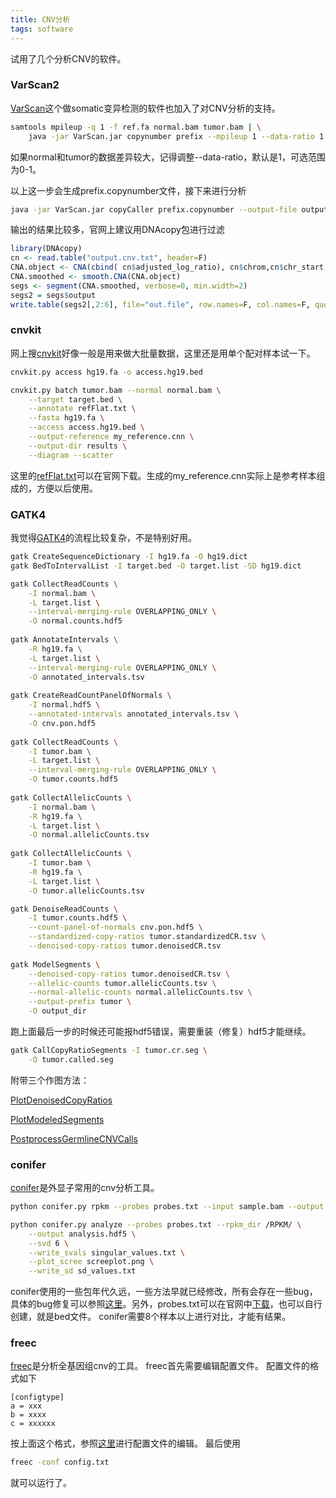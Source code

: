 ```yaml
---
title: CNV分析
tags: software
---
```


试用了几个分析CNV的软件。

### VarScan2
[VarScan](http://varscan.sourceforge.net/copy-number-calling.html)这个做somatic变异检测的软件也加入了对CNV分析的支持。

```bash
samtools mpileup -q 1 -f ref.fa normal.bam tumor.bam | \
	java -jar VarScan.jar copynumber prefix --mpileup 1 --data-ratio 1
```
如果normal和tumor的数据差异较大，记得调整--data-ratio，默认是1，可选范围为0-1。

以上这一步会生成prefix.copynumber文件，接下来进行分析
```bash
java -jar VarScan.jar copyCaller prefix.copynumber --output-file output.cnv.txt
```

输出的结果比较多，官网上建议用DNAcopy包进行过滤
```R
library(DNAcopy)
cn <- read.table("output.cnv.txt", header=F)
CNA.object <- CNA(cbind( cn$adjusted_log_ratio), cn$chrom,cn$chr_start, data.type="logratio", sampleid="tumor")
CNA.smoothed <- smooth.CNA(CNA.object)
segs <- segment(CNA.smoothed, verbose=0, min.width=2)
segs2 = segs$output
write.table(segs2[,2:6], file="out.file", row.names=F, col.names=F, quote=F, sep="\t")
```

### cnvkit
网上搜[cnvkit](https://cnvkit.readthedocs.io/en/stable/)好像一般是用来做大批量数据，这里还是用单个配对样本试一下。
```bash
cnvkit.py access hg19.fa -o access.hg19.bed

cnvkit.py batch tumor.bam --normal normal.bam \
	--target target.bed \
	--annotate refFlat.txt \
	--fasta hg19.fa \
	--access access.hg19.bed \
	--output-reference my_reference.cnn \
	--output-dir results \
	--diagram --scatter
```
这里的[refFlat.txt](http://hgdownload.soe.ucsc.edu/goldenPath/hg19/database/refFlat.txt.gz)可以在官网下载。生成的my_reference.cnn实际上是参考样本组成的，方便以后使用。


### GATK4
我觉得[GATK4](https://software.broadinstitute.org/gatk/best-practices/workflow?id=11147)的流程比较复杂，不是特别好用。
```bash
gatk CreateSequenceDictionary -I hg19.fa -O hg19.dict
gatk BedToIntervalList -I target.bed -O target.list -SD hg19.dict

gatk CollectReadCounts \
	-I normal.bam \
	-L target.list \
	--interval-merging-rule OVERLAPPING_ONLY \
	-O normal.counts.hdf5
	
gatk AnnotateIntervals \
	-R hg19.fa \
	-L target.list \
	--interval-merging-rule OVERLAPPING_ONLY \
	-O annotated_intervals.tsv
	
gatk CreateReadCountPanelOfNormals \
	-I normal.hdf5 \
	--annotated-intervals annotated_intervals.tsv \
	-O cnv.pon.hdf5
	
gatk CollectReadCounts \
	-I tumor.bam \
	-L target.list \
	--interval-merging-rule OVERLAPPING_ONLY \
	-O tumor.counts.hdf5
	
gatk CollectAllelicCounts \
	-I normal.bam \
	-R hg19.fa \
	-L target.list \
	-O normal.allelicCounts.tsv
	
gatk CollectAllelicCounts \
	-I tumor.bam \
	-R hg19.fa \
	-L target.list \
	-O tumor.allelicCounts.tsv

gatk DenoiseReadCounts \
	-I tumor.counts.hdf5 \
	--count-panel-of-normals cnv.pon.hdf5 \
	--standardized-copy-ratios tumor.standardizedCR.tsv \
	--denoised-copy-ratios tumor.denoisedCR.tsv
	
gatk ModelSegments \
	--denoised-copy-ratios tumor.denoisedCR.tsv \
	--allelic-counts tumor.allelicCounts.tsv \
	--normal-allelic-counts normal.allelicCounts.tsv \
	--output-prefix tumor \
	-O output_dir
```
跑上面最后一步的时候还可能报hdf5错误，需要重装（修复）hdf5才能继续。

```bash
gatk CallCopyRatioSegments -I tumor.cr.seg \
	-O tumor.called.seg
```

附带三个作图方法：

[PlotDenoisedCopyRatios](https://software.broadinstitute.org/gatk/documentation/tooldocs/current/org_broadinstitute_hellbender_tools_copynumber_plotting_PlotDenoisedCopyRatios.php)

[PlotModeledSegments](https://software.broadinstitute.org/gatk/documentation/tooldocs/current/org_broadinstitute_hellbender_tools_copynumber_plotting_PlotModeledSegments.php)

[PostprocessGermlineCNVCalls](https://software.broadinstitute.org/gatk/documentation/tooldocs/current/org_broadinstitute_hellbender_tools_copynumber_PostprocessGermlineCNVCalls.php)

### conifer
[conifer](http://conifer.sourceforge.net/)是外显子常用的cnv分析工具。
```bash
python conifer.py rpkm --probes probes.txt --input sample.bam --output sample.rpkm.txt

python conifer.py analyze --probes probes.txt --rpkm_dir /RPKM/ \
	--output analysis.hdf5 \
	--svd 6 \
	--write_svals singular_values.txt \
	--plot_scree screeplot.png \
	--write_sd sd_values.txt
```
conifer使用的一些包年代久远，一些方法早就已经修改，所有会存在一些bug，具体的bug修复可以参照[这里](https://pzweuj.github.io/worstpractice/site/C01_DNA-seq/06.call_cnvs/)。另外，probes.txt可以在官网中[下载](http://sourceforge.net/projects/conifer/files/probes.txt/download)，也可以自行创建，就是bed文件。
conifer需要8个样本以上进行对比，才能有结果。

### freec
[freec](http://boevalab.inf.ethz.ch/FREEC/)是分析全基因组cnv的工具。
freec首先需要编辑配置文件。
配置文件的格式如下
```
[configtype]
a = xxx
b = xxxx
c = xxxxxx
```
按上面这个格式，参照[这里](http://boevalab.inf.ethz.ch/FREEC/tutorial.html#CONFIG)进行配置文件的编辑。
最后使用
```bash
freec -conf config.txt
```
就可以运行了。
